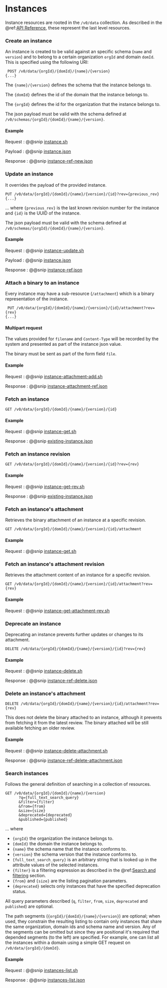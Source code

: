 # Instances

Instance resources are rooted in the `/v0/data` collection.  As described in the
@ref:[API Reference](index.md), these represent the last level resources.  

### Create an instance

An instance is created to be valid against an specific schema (`name` and `version`) and to belong to a certain organization `orgId` and domain `domId`. This is specified using the following URI:

```
 POST /v0/data/{orgId}/{domId}/{name}/{version} 
{...}
```

The `{name}/{version}` defines the schema that the instance belongs to.

The `{domId}` defines the id of the domain that the instance belongs to.

The `{orgId}` defines the id for the organization that the instance belongs to.

The json payload must be valid with the schema defined at `/v0/schemas/{orgId}/{domId}/{name}/{version}`.

#### Example
Request
:   @@snip [instance.sh](../assets/api-reference/instances/instance.sh)

Payload
:   @@snip [instance.json](../assets/api-reference/instances/instance.json)

Response
:   @@snip [instance-ref-new.json](../assets/api-reference/instances/instance-ref-new.json)

### Update an instance

It overrides the payload of the provided instance.
```
PUT /v0/data/{orgId}/{domId}/{name}/{version}/{id}?rev={previous_rev}
{...}
```
... where `{previous_rev}` is the last known revision number for the instance and `{id}` is the UUID of the instance.

The json payload must be valid with the schema defined at `/v0/schemas/{orgId}/{domId}/{name}/{version}`.

#### Example

Request
:   @@snip [instance-update.sh](../assets/api-reference/instances/instance-update.sh)

Payload
:   @@snip [instance.json](../assets/api-reference/instances/instance.json)

Response
:   @@snip [instance-ref.json](../assets/api-reference/instances/instance-ref.json)

### Attach a binary to an instance

Every instance may have a sub-resource (`/attachment`) which is a binary representation of the instance.

```
 PUT /v0/data/{orgId}/{domId}/{name}/{version}/{id}/attachment?rev={rev}
{...}
```
#### Multipart request

The values provided for `filename` and `Content-Type` will be recorded by the system and presented as part of the instance json value.

The binary must be sent as part of the form field `file`.

#### Example

Request
:   @@snip [instance-attachment-add.sh](../assets/api-reference/instances/instance-attachment-add.sh)

Response
:   @@snip [instance-attachment-ref.json](../assets/api-reference/instances/instance-attachment-ref.json)

### Fetch an instance

```
GET /v0/data/{orgId}/{domId}/{name}/{version}/{id}
```
#### Example

Request
:   @@snip [instance-get.sh](../assets/api-reference/instances/instance-get.sh)

Response
:   @@snip [existing-instance.json](../assets/api-reference/instances/existing-instance.json)

### Fetch an instance revision

```
GET /v0/data/{orgId}/{domId}/{name}/{version}/{id}?rev={rev}
```
#### Example

Request
:   @@snip [instance-get-rev.sh](../assets/api-reference/instances/instance-get-rev.sh)

Response
:   @@snip [existing-instance.json](../assets/api-reference/instances/existing-instance.json)

### Fetch an instance's attachment

Retrieves the binary attachment of an instance at a specific revision.

```
GET /v0/data/{orgId}/{domId}/{name}/{version}/{id}/attachment
```
#### Example

Request
:   @@snip [instance-get.sh](../assets/api-reference/instances/instance-get-attachment.sh)

### Fetch an instance's attachment revision

Retrieves the attachment content of an instance for a specific revision.

```
GET /v0/data/{orgId}/{domId}/{name}/{version}/{id}/attachment?rev={rev}
```
#### Example

Request
:   @@snip [instance-get-attachment-rev.sh](../assets/api-reference/instances/instance-get-attachment-rev.sh)

### Deprecate an instance

Deprecating an instance prevents further updates or changes to its attachment.

```
DELETE /v0/data/{orgId}/{domId}/{name}/{version}/{id}?rev={rev}
```

#### Example

Request
:   @@snip [instance-delete.sh](../assets/api-reference/instances/instance-delete.sh)

Response
:   @@snip [instance-ref-delete.json](../assets/api-reference/instances/instance-ref-delete.json)

### Delete an instance's attachment

```
DELETE /v0/data/{orgId}/{domId}/{name}/{version}/{id}/attachment?rev={rev}
```
This does not delete the binary attached to an instance, although it prevents from fetching it from the latest review. The binary attached will be still available fetching an older review.

#### Example

Request
:   @@snip [instance-delete-attachment.sh](../assets/api-reference/instances/instance-delete-attachment.sh)

Response
:   @@snip [instance-ref-delete-attachment.json](../assets/api-reference/instances/instance-ref-delete-attachment.json)

### Search instances

Follows the general definition of searching in a collection of resources.

```
GET /v0/data/{orgId}/{domId}/{name}/{version}
      ?q={full_text_search_query}
      &filter={filter}
      &from={from}
      &size={size}
      &deprecated={deprecated}
      &published={published}
```
... where 

* `{orgId}` the organization the instance belongs to.
* `{domId}` the domain the instance belongs to.
* `{name}` the schema name that the instance conforms to.
* `{version}` the schema version that the instance conforms to.
* `{full_text_search_query}` is an arbitrary string that is looked up in the attribute values of the selected instances.
* `{filter}` is a filtering expression as described in the @ref:[Search and filtering](operating-on-resources.md#search-and-filtering) section.  
* `{from}` and `{size}` are the listing pagination parameters.  
* `{deprecated}` selects only instances that have the specified deprecation status.

All query parameters described (`q`, `filter`, `from`, `size`, `deprecated` and `published`) are optional.

The path segments (`{orgId}/{domId}/{name}/{version}`) are optional; when used, they constrain the resulting listing to contain only instances that share the same organization, domain ids and schema name and version. 
Any of the segments can be omitted but since they are positional it's required that depended segments (to the left) are specified. For example, one can list all the instances within a domain using a simple GET request on `/v0/data/{orgId}/{domId}`.

#### Example

Request
:   @@snip [instances-list.sh](../assets/api-reference/instances/instance-list.sh)

Response
:   @@snip [instances-list.json](../assets/api-reference/instances/instance-list.json)

